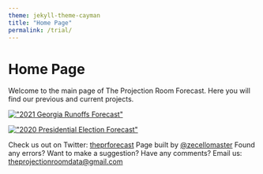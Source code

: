 ```yaml
---
theme: jekyll-theme-cayman
title: "Home Page"
permalink: /trial/
---
```


# Home Page
Welcome to the main page of The Projection Room Forecast. Here you will find our previous and current projects.

[!["2021 Georgia Runoffs Forecast"][1]][2]

[1]: https://raw.githubusercontent.com/zecellomaster/the-projection-room/master/Preview%20Photos/Georgia%20Runoffs.jpg
[2]: https://theprforecast.com/


[!["2020 Presidential Election Forecast"][3]][4]

[3]: https://raw.githubusercontent.com/zecellomaster/the-projection-room/master/Preview%20Photos/Presidential%20Election.jpg
[4]: https://theprforecast.com/president-2020/


Check us out on Twitter: [theprforecast](https://twitter.com/theprforecast)
Page built by [@zecellomaster](https://twitter.com/zecellomaster)
Found any errors? Want to make a suggestion? Have any comments? Email us: [theprojectionroomdata@gmail.com](mailto:theprojectionroomdata@gmail.com)
